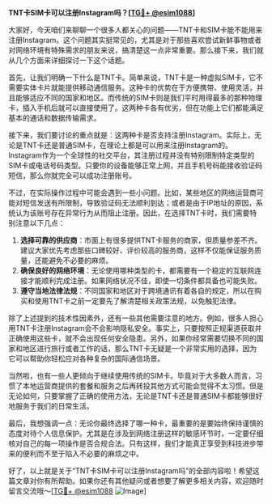 **TNT卡SIM卡可以注册Instagram吗？[[TG💪+ @esim1088](https://t.me/s/esim1088)]**

大家好，今天咱们来聊聊一个很多人都关心的问题——TNT卡和SIM卡能不能用来注册Instagram。这个问题其实挺常见的，尤其是对于那些喜欢尝试新鲜事物或者对网络环境有特殊需求的朋友来说，搞清楚这一点非常重要。那么接下来，我们就从几个方面来详细探讨一下这个话题。

首先，让我们明确一下什么是TNT卡。简单来说，TNT卡是一种虚拟SIM卡，它不需要实体卡片就能提供移动通信服务。这种卡的优势在于方便携带、使用灵活，并且能够适应不同的国家和地区。而传统的SIM卡则是我们平时用得最多的那种物理卡，插入手机后就可以直接使用了。这两种卡各有优劣，但在功能上它们都能满足基本的通话和数据传输需求。

接下来，我们要讨论的重点就是：这两种卡是否支持注册Instagram。实际上，无论是TNT卡还是普通SIM卡，在理论上都是可以用来注册Instagram的。Instagram作为一个全球性的社交平台，其注册过程并没有特别限制特定类型的SIM卡或电话号码类型。只要你的设备能够正常上网，并且手机号码能接收验证码短信，那么你就完全可以成功注册账号。

不过，在实际操作过程中可能会遇到一些小问题。比如，某些地区的网络运营商可能对短信发送有所限制，导致验证码无法顺利到达；或者是由于IP地址的原因，系统认为该账号存在异常行为从而阻止注册。因此，在选择TNT卡时，我们需要特别注意以下几点：

1. **选择可靠的供应商**：市面上有很多提供TNT卡服务的商家，但质量参差不齐。建议大家优先考虑那些口碑较好、评价较高的服务商，这样不仅能保证服务质量，还能避免不必要的麻烦。
2. **确保良好的网络环境**：无论使用哪种类型的卡，都需要有一个稳定的互联网连接才能顺利完成注册。如果网络状况不佳，即使一切条件都具备也可能失败。
3. **遵守当地法律法规**：不同国家和地区对于跨境通讯有着各自的规定，所以在购买和使用TNT卡之前一定要先了解清楚相关政策法规，以免触犯法律。

除了上述提到的技术性因素外，还有一些其他需要注意的地方。例如，很多人担心用TNT卡注册Instagram会不会影响隐私安全。事实上，只要按照正规渠道获取并正确使用这些卡，就不会出现任何安全隐患。另外，如果你经常需要切换不同的国家和地区进行旅行或者工作的话，那么TNT卡无疑是一个非常实用的选择，因为它可以帮助你轻松应对各种复杂的国际通信场景。

当然啦，也有一些人更倾向于继续使用传统的SIM卡。毕竟对于大多数人而言，习惯了本地运营商提供的套餐和服务之后再转投其他方式可能会觉得不太习惯。但是无论如何，只要掌握了正确的使用方法，无论是TNT卡还是普通SIM卡都能够很好地服务于我们的日常生活。

最后，我想强调一点：无论你最终选择了哪一种卡，最重要的是要始终保持谨慎的态度对待个人信息保护。尤其是在涉及到网络注册这样的敏感环节时，一定要仔细核对自己的每一项操作是否合规合法。只有这样，我们才能真正享受到科技进步带来的便利而不至于陷入不必要的麻烦之中。

好了，以上就是关于“TNT卡SIM卡可以注册Instagram吗”的全部内容啦！希望这篇文章对你有所帮助。如果你还有其他疑问或者想要了解更多相关内容，欢迎随时留言交流哦～[[TG💪+ @esim1088](https://t.me/s/esim1088) ![Image](https://i.postimg.cc/4NQfJmqS/Snipaste-2025-05-13-00-14-12.png)]